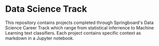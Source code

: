 # Data Science Track
This repository contains projects completed through Springboard's Data Science Career Track which range from statistical inferrence to Machine Learning text classifiers. Each project contains specific context as markdown in a Jupyter notebook.
